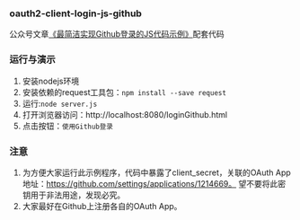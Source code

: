 ### oauth2-client-login-js-github
公众号文章[《最简洁实现Github登录的JS代码示例》](https://mp.weixin.qq.com/s/aHwcOwNpGjYZc1VBzSENYw)配套代码

### 运行与演示
1. 安装nodejs环境
1. 安装依赖的request工具包：`npm install --save request`
1. 运行:`node server.js`
1. 打开浏览器访问：http://localhost:8080/loginGithub.html
1. 点击按钮：`使用Github登录`

### 注意
1. 为方便大家运行此示例程序，代码中暴露了client_secret，关联的OAuth App地址：https://github.com/settings/applications/1214669。
望不要将此密钥用于非法用途，发现必究。
1. 大家最好在Github上注册各自的OAuth App。
